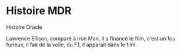 <!-- TITLE: Bases de données - Oracle -->
<!-- SUBTITLE: A quick summary of Introduction -->

# Histoire MDR
Histoire Oracle

Lawrence Ellison, comparé à Iron Man, il a financé le film, c'est un fou furieux, il fait de la voile, du F1, il apparait dans le film.

